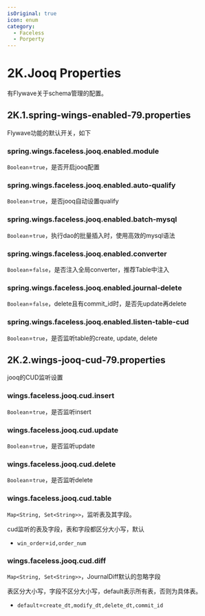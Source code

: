 ```yaml
---
isOriginal: true
icon: enum
category:
  - Faceless
  - Porperty
---
```


# 2K.Jooq Properties

有Flywave关于schema管理的配置。

## 2K.1.spring-wings-enabled-79.properties

Flywave功能的默认开关，如下

### spring.wings.faceless.jooq.enabled.module

`Boolean`=`true`，是否开启jooq配置

### spring.wings.faceless.jooq.enabled.auto-qualify

`Boolean`=`true`，是否jooq自动设置qualify

### spring.wings.faceless.jooq.enabled.batch-mysql

`Boolean`=`true`，执行dao的批量插入时，使用高效的mysql语法

### spring.wings.faceless.jooq.enabled.converter

`Boolean`=`false`，是否注入全局converter，推荐Table中注入

### spring.wings.faceless.jooq.enabled.journal-delete

`Boolean`=`false`，delete且有commit_id时，是否先update再delete

### spring.wings.faceless.jooq.enabled.listen-table-cud

`Boolean`=`true`，是否监听table的create, update, delete

## 2K.2.wings-jooq-cud-79.properties

jooq的CUD监听设置

### wings.faceless.jooq.cud.insert

`Boolean`=`true`，是否监听insert

### wings.faceless.jooq.cud.update

`Boolean`=`true`，是否监听update

### wings.faceless.jooq.cud.delete

`Boolean`=`true`，是否监听delete

### wings.faceless.jooq.cud.table

`Map<String, Set<String>>`，监听表及其字段。

cud监听的表及字段，表和字段都区分大小写，默认

* `win_order`=`id,order_num`

### wings.faceless.jooq.cud.diff

`Map<String, Set<String>>`，JournalDiff默认的忽略字段

表区分大小写，字段不区分大小写，default表示所有表，否则为具体表。

* `default`=`create_dt,modify_dt,delete_dt,commit_id`

